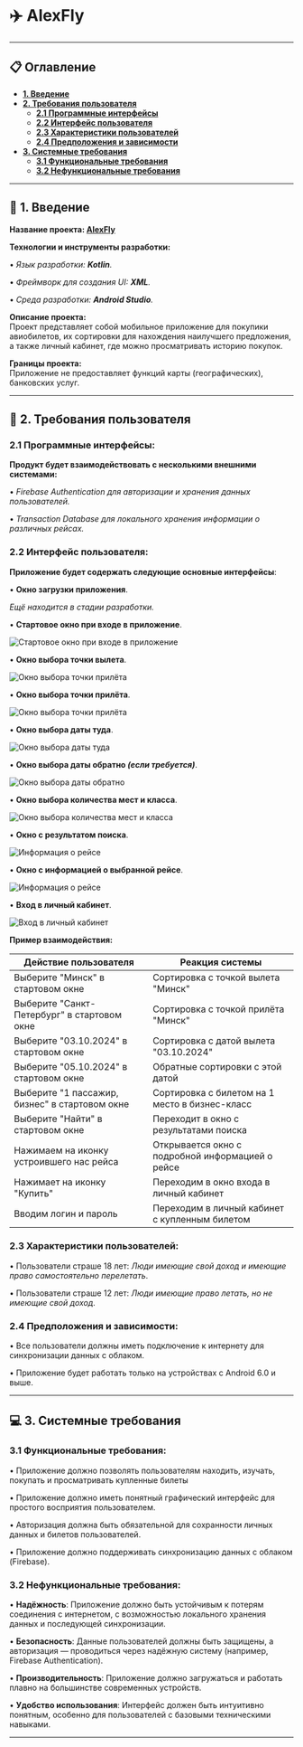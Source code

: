 # :airplane: __AlexFly__

____

## :clipboard: __Оглавление__

- __[1. Введение](#intro)__
- __[2. Требования пользователя](#user_requirements)__
    - __[2.1 Программные интерфейсы](#interfaces)__
    - __[2.2 Интерфейс пользователя](#ui)__
    - __[2.3 Характеристики пользователей](#user_characteristics)__
    - __[2.4 Предположения и зависимости](#assumptions)__
- __[3. Системные требования](#system_requirements)__
    - __[3.1 Функциональные требования](#functional_requirements)__
    - __[3.2 Нефункциональные требования](#non_functional_requirements)__
___

<a name="intro"></a>
## :newspaper: __1. Введение__

__Название проекта: [AlexFly](https://github.com/Alexrshut/LAB2_ZhTSRPO)__

__Технологии и инструменты разработки:__

•	_Язык разработки: ___Kotlin___._

•	_Фреймворк для создания UI: ___XML___._

•	_Среда разработки: ___Android Studio___._

__Описание проекта:__  
Проект представляет собой мобильное приложение для покупики авиобилетов, их сортировки для нахождения наилучшего предложения, а также личный кабинет, где можно просматривать историю покупок.

__Границы проекта:__  
Приложение не предоставляет функций карты (географических), банковских услуг.

___

<a name="user_requirements"></a>
## :page_facing_up: __2. Требования пользователя__

<a name="interfaces"></a>
### __2.1 Программные интерфейсы:__

__Продукт будет взаимодействовать с несколькими внешними системами:__

• _Firebase Authentication для авторизации и хранения данных пользователей._

• _Transaction Database для локального хранения информации о различных рейсах._

<a name="ui"></a>
### __2.2 Интерфейс пользователя:__

__Приложение будет содержать следующие основные интерфейсы__:

• __Окно загрузки приложения__.
  
  _Ещё находится в стадии разработки._

• __Стартовое окно при входе в приложение__.
  
  ![Стартовое окно при входе в приложение](https://github.com/Alexrshut/LAB2_ZhTSRPO/blob/main/docs/mocaps/main_screen.png)
  
• __Окно выбора точки вылета__.
  
  ![Окно выбора точки прилёта](https://github.com/Alexrshut/LAB2_ZhTSRPO/blob/main/mocaps/flying_of_out_screen.png)

• __Окно выбора точки прилёта__.

  ![Окно выбора точки прилёта](https://github.com/Alexrshut/LAB2_ZhTSRPO/blob/main/mocaps/place_of_arrival_screen.png)

• __Окно выбора даты туда__.
  
  ![Окно выбора даты туда](https://github.com/Alexrshut/LAB2_ZhTSRPO/blob/main/mocaps/data_screen_there.png)

• __Окно выбора даты обратно _(если требуется)___.
  
  ![Окно выбора даты обратно](https://github.com/Alexrshut/LAB2_ZhTSRPO/blob/main/mocaps/data_screen_back.png)

• __Окно выбора количества мест и класса__.
  
  ![Окно выбора количества мест и класса](https://github.com/Alexrshut/LAB2_ZhTSRPO/blob/main/mocaps/quantity_and_baggage_screen.png)

• __Окно с результатом поиска__.

  ![Информация о рейсе](https://github.com/Alexrshut/LAB2_ZhTSRPO/blob/main/mocaps/search_results_screen.png)

• __Окно с информацией о выбранной рейсе__.

  ![Информация о рейсе](https://github.com/Alexrshut/LAB2_ZhTSRPO/blob/main/mocaps/about_the_flight_screen.png)

• __Вход в личный кабинет__.

  ![Вход в личный кабинет](https://github.com/Alexrshut/LAB2_ZhTSRPO/blob/main/mocaps/buy_tickets_screen.png)


__Пример взаимодействия:__

| Действие пользователя                          | Реакция системы                                               |
|------------------------------------------------|---------------------------------------------------------------|
| Выберите "Минск" в стартовом окне            |Сортировка с точкой вылета "Минск"                          |
| Выберите "Санкт-Петербург" в стартовом окне            |Сортировка с точкой прилёта  "Минск"                          |
| Выберите "03.10.2024" в стартовом окне            |Сортировка с датой вылета "03.10.2024"                         |
| Выберите "05.10.2024" в стартовом окне            |Обратные сортировки с этой датой                        |
| Выберите "1 пассажир, бизнес" в стартовом окне            |Сортировка с билетом на 1 место в бизнес-класс                          |
| Выберите "Найти" в стартовом окне            |Переходит в окно с результатами поиска                         |
| Нажимаем на иконку устроившего нас рейса                      |Открывается окно с подробной информацией о рейсе     |
| Нажимает на иконку "Купить"       |Переходим в окно входа в личный кабинет   |
| Вводим логин и пароль                |Переходим в личный кабинет с купленным билетом             |

<a name="user_characteristics"></a>
### __2.3 Характеристики пользователей:__

•	Пользователи страше 18 лет: _Люди имеющие свой доход и имеющие право самостоятельно перелетать_.

•	Пользователи страше 12 лет: _Люди имеющие право летать, но не имеющие свой доход_.

<a name="assumptions"></a>
### __2.4 Предположения и зависимости:__

•	Все пользователи должны иметь подключение к интернету для синхронизации данных с облаком.

•	Приложение будет работать только на устройствах с Android 6.0 и выше.

___

<a name="system_requirements"></a>
## :computer: __3. Системные требования__

<a name="functional_requirements"></a>
### __3.1 Функциональные требования:__

• Приложение должно позволять пользователям находить, изучать, покупать и просматривать купленные билеты

• Приложение должно иметь понятный графический интерфейс для простого восприятия пользователем.

• Авторизация должна быть обязательной для сохранности личных данных и билетов пользователей.

• Приложение должно поддерживать синхронизацию данных с облаком (Firebase).

<a name="non_functional_requirements"></a>
### __3.2 Нефункциональные требования:__

•	__Надёжность__: Приложение должно быть устойчивым к потерям соединения с интернетом, с возможностью локального хранения данных и последующей синхронизации.

•	__Безопасность__: Данные пользователей должны быть защищены, а авторизация — проводиться через надёжную систему (например, Firebase Authentication).

•	__Производительность__: Приложение должно загружаться и работать плавно на большинстве современных устройств.

•	__Удобство использования__: Интерфейс должен быть интуитивно понятным, особенно для пользователей с базовыми техническими навыками.

___
